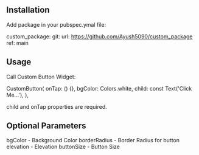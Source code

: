 ## Installation

Add package in your pubspec.ymal file:

custom_package:
  git:
    url: https://github.com/Ayush5090/custom_package
    ref: main

## Usage

Call Custom Button Widget:

CustomButton(
onTap: () {},
bgColor: Colors.white,
child: const Text('Click Me...'),
),

child and onTap properties are required.

## Optional Parameters

bgColor - Background Color
borderRadius - Border Radius for button
elevation - Elevation
buttonSize - Button Size